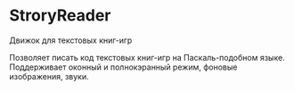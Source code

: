# StroryReader
Движок для текстовых книг-игр

Позволяет писать код текстовых книг-игр на Паскаль-подобном языке. Поддерживает оконный и полнокэранный режим, фоновые изображения, звуки. 
